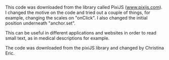 This code was downloaded from the library called PixiJS (www.pixijs.com). I changed the motive on the code and tried out a couple of things, for example, changing the scales on "onClick". I also changed the initial position underneath "anchor.set". 

This can be useful in different applications and websites in order to read small text, as in medical descriptions for example.

The code was downloaded from the pixiJS library and changed by Christina Eric. 
